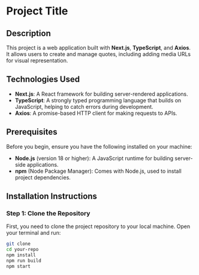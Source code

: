# Project Title

## Description
This project is a web application built with **Next.js**, **TypeScript**, and **Axios**. It allows users to create and manage quotes, including adding media URLs for visual representation. 

## Technologies Used
- **Next.js**: A React framework for building server-rendered applications.
- **TypeScript**: A strongly typed programming language that builds on JavaScript, helping to catch errors during development.
- **Axios**: A promise-based HTTP client for making requests to APIs.

## Prerequisites
Before you begin, ensure you have the following installed on your machine:
- **Node.js** (version 18 or higher): A JavaScript runtime for building server-side applications.
- **npm** (Node Package Manager): Comes with Node.js, used to install project dependencies.

## Installation Instructions

### Step 1: Clone the Repository
First, you need to clone the project repository to your local machine. Open your terminal and run:
```bash
git clone
cd your-repo
npm install
npm run build
npm start
